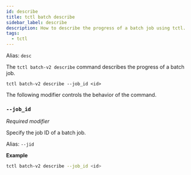```yaml
---
id: describe
title: tctl batch describe
sidebar_label: describe
description: How to describe the progress of a batch job using tctl.
tags:
  - tctl
---
```


Alias: `desc`

The `tctl batch-v2 describe` command describes the progress of a batch job.

`tctl batch-v2 describe --job_id <id>`

The following modifier controls the behavior of the command.

### `--job_id`

_Required modifier_

Specify the job ID of a batch job.

Alias: `--jid`

**Example**

```bash
tctl batch-v2 describe --job_id <id>
```
